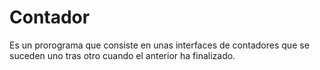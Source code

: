 # Contador

Es un prorograma que consiste en unas interfaces de contadores que se suceden uno tras otro cuando el anterior ha finalizado.
